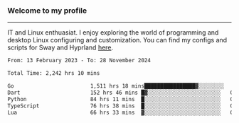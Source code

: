 ### Welcome to my profile

---

IT and Linux enthuasiat. I enjoy exploring the world of programming and desktop Linux configuring and customization. You can find my configs and scripts for Sway and Hyprland [here](https://github.com/uroborosq/mess-of-linux-configurations).

<!-- <div display="block">
 	<img align="left" width="48%" alt="isocalendar" src=".github/metrics/isocalendar_metrics.svg" />
	<img align="center" width="48%" alt="contributions" src=".github/metrics/contributions_metrics.svg" />
	<img align="center" alt="languages" src=".github/metrics/languages_metrics.svg" />
</div> -->

<!-- ![](https://komarev.com/ghpvc/?username=uroborosq&color=success&style=flat-square) -->
<!-- [](https://img.shields.io/github/last-commit/uroborosq/uroborosq?label=Profile%20updated&style=flat-square) -->

<!--START_SECTION:waka-->

```txt
From: 13 February 2023 - To: 28 November 2024

Total Time: 2,242 hrs 10 mins

Go                        1,511 hrs 18 mins████████████████▓░░░░░░░░   66.71 %
Dart                      152 hrs 46 mins █▓░░░░░░░░░░░░░░░░░░░░░░░   06.74 %
Python                    84 hrs 11 mins  █░░░░░░░░░░░░░░░░░░░░░░░░   03.72 %
TypeScript                76 hrs 38 mins  █░░░░░░░░░░░░░░░░░░░░░░░░   03.38 %
Lua                       66 hrs 33 mins  ▓░░░░░░░░░░░░░░░░░░░░░░░░   02.94 %
```

<!--END_SECTION:waka-->
